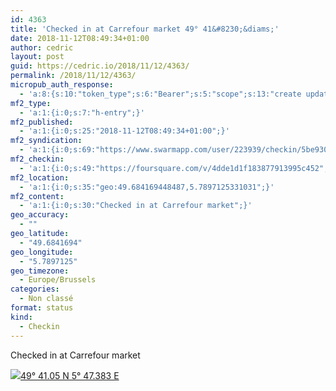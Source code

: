 ```yaml
---
id: 4363
title: 'Checked in at Carrefour market 49° 41&#8230;&diams;'
date: 2018-11-12T08:49:34+01:00
author: cedric
layout: post
guid: https://cedric.io/2018/11/12/4363/
permalink: /2018/11/12/4363/
micropub_auth_response:
  - 'a:8:{s:10:"token_type";s:6:"Bearer";s:5:"scope";s:13:"create update";s:2:"me";s:18:"https://cedric.io/";s:9:"issued_by";s:45:"https://cedric.io/wp-json/indieauth/1.0/token";s:9:"client_id";s:27:"https://ownyourswarm.p3k.io";s:9:"issued_at";i:1542116264;s:4:"user";i:1;s:13:"last_accessed";i:1542116325;}'
mf2_type:
  - 'a:1:{i:0;s:7:"h-entry";}'
mf2_published:
  - 'a:1:{i:0;s:25:"2018-11-12T08:49:34+01:00";}'
mf2_syndication:
  - 'a:1:{i:0;s:69:"https://www.swarmapp.com/user/223939/checkin/5be9308ebed483002c5885e9";}'
mf2_checkin:
  - 'a:1:{i:0;s:49:"https://foursquare.com/v/4dde1d1f183877913995c452";}'
mf2_location:
  - 'a:1:{i:0;s:35:"geo:49.684169448487,5.7897125331031";}'
mf2_content:
  - 'a:1:{i:0;s:30:"Checked in at Carrefour market";}'
geo_accuracy:
  - ""
geo_latitude:
  - "49.6841694"
geo_longitude:
  - "5.7897125"
geo_timezone:
  - Europe/Brussels
categories:
  - Non classé
format: status
kind:
  - Checkin
---
```

Checked in at Carrefour market

<p class="sloc-display">
  <img class="icon-location" aria-label="Location: " aria-hidden="true" src="https://cedric.io/wp-content/plugins/simple-location/location.svg" /><span class="p-location"><data class="p-latitude" value="49.684169"></data><data class="p-longitude" value="5.789713"></data><a href="https://www.openstreetmap.org/?mlat=49.6841694&mlon=5.7897125#map=13/49.6841694/5.7897125">49° 41.05 N 5° 47.383 E</a></span>
</p>
